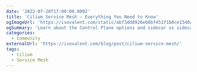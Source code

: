```yaml
---
date: '2022-07-20T17:00:00.000Z'
title: 'Cilium Service Mesh – Everything You Need to Know'
ogImageUrl: 'https://isovalent.com/static/abf3dd8926eb0bf451f1b0ce1540a6fa/022f4/service-mesh-scaled.webp'
ogSummary: 'Learn about the Control Plane options and sidecar vs sidecarless'
categories:
  - Community
externalUrl: 'https://isovalent.com/blog/post/cilium-service-mesh/'
tags:
  - Cilium
  - Service Mesh
---
```

